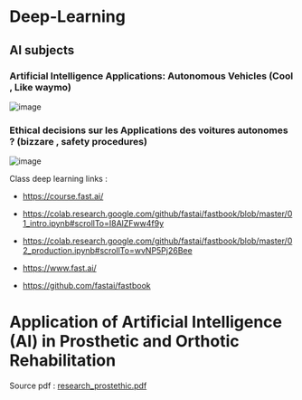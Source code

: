 # Deep-Learning
## AI subjects

### Artificial Intelligence Applications: Autonomous Vehicles (Cool , Like waymo)

![image](https://user-images.githubusercontent.com/71330579/149942966-8a88ff9e-900b-4090-875e-ba43140a39ad.png)


### Ethical decisions sur les Applications des voitures autonomes ? (bizzare , safety procedures)

![image](https://user-images.githubusercontent.com/71330579/149942828-f307ecb9-7cf7-4c62-9e54-f3c2c5352018.png)


Class deep learning links : 

* https://course.fast.ai/

* https://colab.research.google.com/github/fastai/fastbook/blob/master/01_intro.ipynb#scrollTo=I8AlZFww4f9y

* https://colab.research.google.com/github/fastai/fastbook/blob/master/02_production.ipynb#scrollTo=wvNP5Pj26Bee

* https://www.fast.ai/

* https://github.com/fastai/fastbook


# Application of Artificial Intelligence (AI) in Prosthetic and Orthotic Rehabilitation #

Source pdf : 
[research_prostethic.pdf](https://github.com/Mohamed-Khalil67/Deep-Learning/files/7890650/research_prostethic.pdf)

